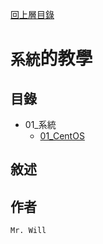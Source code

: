[回上層目錄](../README.md)

# `系統`的教學

## **目錄**
+ 01_系統
    + [01_CentOS](01_CentOS/README.md)

## **敘述**

## **作者**
`Mr. Will`
